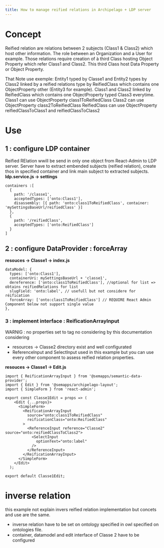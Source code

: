 ```yaml
---
title: How to manage reified relations in Archipelago + LDP server
---
```


# Concept
Reified relation are relations between 2 subjects (Class1 & Class2) which host other information. The role between an Organization and a User for example. Those relations require creation of à third Class hosting Object Property which refer Class1 and Class2. This third Class host Data Property or Object Property.

That Note use exemple:
Entity1 typed by Classe1 and Entity2 types by Class2 linked by a reified relations type by ReifiedClass which contains one ObjectProperty  other (Entity3 for example).
Class1 and Class2 linked by ReifiedClass which contains one ObjectProperty typed Class3 everytime.
Class1 can use ObjectProperty class1ToReifiedClass
Class2 can use ObjectProperty class2ToReifiedClass
ReifiedClass can use ObjectProperty reifiedClassToClass1 and reifiedClassToClass2


# Use
## 1 : configure LDP container
Reified RElation wwill be send in only one object from React-Admin to LDP server. Server have to extract embended subjects (reified relation), create thos in specified container and link main subject to extracted subjects.
**ldp.service.js -> settings**
```
containers :[
  {
    path: '/classe1',
    acceptedTypes: ['onto:Class1'],
    disassembly: [{ path: 'onto:class1ToReifiedClass', container: 'mySettingsBaseUrl/reifiedClass' }]
  },
  {
    path: '/reifiedClass',
    acceptedTypes: ['onto:ReifiedClass']
  }
]
```
## 2 : configure DataProvider : forceArray
**resouces -> Classe1 -> index.js**
```
dataModel: {
  types: ['onto:Class1'],
  containerUri: mySettingsBaseUrl + 'classe1',
  dereference: ['onto:class1ToReifiedClass'], //optional for list => obtains reifiedRelations for list
  slugField: 'onto:label', // usefull but not considere for réification
  forceArray: ['onto:class1ToReifiedClass'] // REQUIRE React Admin Component below not support single value
},
```
### 3 : implement interface : ReificationArrayInput
WARNIG : no properties set to tag no considering by this documentation
considering
* resources -> Classe2 directory exist and well configurated
* ReferenceInput and SelectInput used in this example but you can use every other component to assess reified relation properties.

**resouces -> Classe1 -> Edit.js**
```
import { ReificationArrayInput } from '@semapps/semantic-data-provider';
import { Edit } from '@semapps/archipelago-layout';
import { SimpleForm } from 'react-admin';

export const Classe1Edit = props => (
    <Edit {...props}>
      <SimpleForm>
        <ReificationArrayInput
          source="onto:class1ToReifiedClass"
          reificationClass="onto:ReifiedClass"
        >
          <ReferenceInput reference="Classe2" source="onto:reifiedClassToClass2">
            <SelectInput
              optionText="onto:label"
            />
          </ReferenceInput>
        </ReificationArrayInput>
      </SimpleForm>
    </Edit>
  );

export default Classe1Edit;
```

# inverse relation
this example not explain invers reified relation implementation but concets and use are the same.
* inverse relation have to be set on ontology specified in owl specified on ontologies file.
* container, datamodel and edit interface of Classe 2 have to be configured
